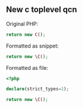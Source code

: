 ## New c toplevel qcn

Original PHP:

```php
return new C();
```

Formatted as snippet:

```php
return new \C();
```

Formatted as file:

```php
<?php

declare(strict_types=1);

return new \C();
```
